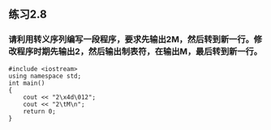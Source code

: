 ## 练习2.8
### 请利用转义序列编写一段程序，要求先输出2M，然后转到新一行。修改程序时期先输出2，然后输出制表符，在输出M，最后转到新一行。
    #include <iostream>
    using namespace std;
    int main()
    {
        cout << "2\x4d\012";
        cout << "2\tM\n";
        return 0;
    }